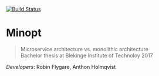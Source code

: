 [![Build Status](https://travis-ci.org/flygare/Minopt.svg?branch=master)](https://travis-ci.org/flygare/Minopt)
# Minopt

> Microservice architecture vs. monolithic architecture<br>
> Bachelor thesis at Blekinge Institute of Technoloy 2017

_Developers_: Robin Flygare, Anthon Holmqvist
